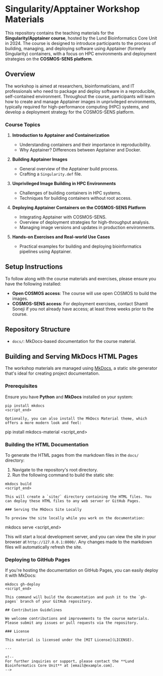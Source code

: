 # Singularity/Apptainer Workshop Materials

This repository contains the teaching materials for the **Singularity/Apptainer course**, hosted by the Lund Bioinformatics Core Unit in 2024. The course is designed to introduce participants to the process of building, managing, and deploying software using Apptainer (formerly Singularity) containers, with a focus on HPC environments and deployment strategies on the **COSMOS-SENS platform**.

## Overview

The workshop is aimed at researchers, bioinformaticians, and IT professionals who need to package and deploy software in a reproducible, self-contained environment. Throughout the course, participants will learn how to create and manage Apptainer images in unprivileged environments, typically required for high-performance computing (HPC) systems, and develop a deployment strategy for the COSMOS-SENS platform.

### Course Topics

1. **Introduction to Apptainer and Containerization**  
   - Understanding containers and their importance in reproducibility.
   - Why Apptainer? Differences between Apptainer and Docker.
   
2. **Building Apptainer Images**  
   - General overview of the Apptainer build process.
   - Crafting a `Singularity.def` file.
   
3. **Unprivileged Image Building in HPC Environments**  
   - Challenges of building containers in HPC systems.
   - Techniques for building containers without root access.
   
5. **Deploying Apptainer Containers on the COSMOS-SENS Platform**  
   - Integrating Apptainer with COSMOS-SENS.
   - Overview of deployment strategies for high-throughput analysis.
   - Managing image versions and updates in production environments.
   
6. **Hands-on Exercises and Real-world Use Cases**  
   - Practical examples for building and deploying bioinformatics pipelines using Apptainer.

## Setup Instructions

To follow along with the course materials and exercises, please ensure you have the following installed:

- **Open COSMOS access**: The course will use open COSMOS to build the images. 
- **COSMOS-SENS access**: For deployment exercises, contact Shamit Soneji if you not already have access; at least three weeks prior to the course.

## Repository Structure

- `docs/`: MkDocs-based documentation for the course material.
  
## Building and Serving MkDocs HTML Pages

The workshop materials are managed using [MkDocs](https://www.mkdocs.org/), a static site generator that's ideal for creating project documentation.

### Prerequisites

Ensure you have **Python** and **MkDocs** installed on your system:

```
pip install mkdocs
<script_end>

Optionally, you can also install the MkDocs Material theme, which offers a more modern look and feel:

```
pip install mkdocs-material
<script_end>

### Building the HTML Documentation

To generate the HTML pages from the markdown files in the `docs/` directory:

1. Navigate to the repository's root directory.
2. Run the following command to build the static site:

```
mkdocs build
<script_end>

This will create a `site/` directory containing the HTML files. You can deploy these HTML files to any web server or GitHub Pages.

### Serving the MkDocs Site Locally

To preview the site locally while you work on the documentation:

```
mkdocs serve
<script_end>

This will start a local development server, and you can view the site in your browser at `http://127.0.0.1:8000/`. Any changes made to the markdown files will automatically refresh the site.

### Deploying to GitHub Pages

If you're hosting the documentation on GitHub Pages, you can easily deploy it with MkDocs:

```
mkdocs gh-deploy
<script_end>

This command will build the documentation and push it to the `gh-pages` branch of your GitHub repository.

## Contribution Guidelines

We welcome contributions and improvements to the course materials. Please submit any issues or pull requests via the repository.

### License

This material is licensed under the [MIT License](LICENSE).

---

<!--
For further inquiries or support, please contact the **Lund Bioinformatics Core Unit** at [email@example.com].
-->


